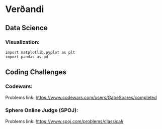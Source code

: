 # Verðandi

## Data Science

### Visualization:

    import matplotlib.pyplot as plt
    import pandas as pd

## Coding Challenges

### Codewars:

Problems link: https://www.codewars.com/users/GabeSoares/completed

### Sphere Online Judge (SPOJ):

Problems link: https://www.spoj.com/problems/classical/
